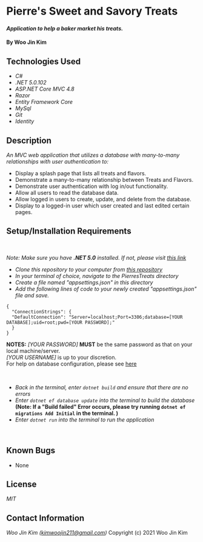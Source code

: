 # Pierre's Sweet and Savory Treats

#### _Application to help a baker market his treats._

#### By **Woo Jin Kim**

## Technologies Used

* _C#_
* _.NET 5.0.102_
* _ASP.NET Core MVC 4.8_
* _Razor_
* _Entity Framework Core_
* _MySql_
* _Git_
* _Identity_

## Description

_An MVC web application that utilizes a database with many-to-many relationships with user authentication to:_

* Display a splash page that lists all treats and flavors.
* Demonstrate a many-to-many relationship between Treats and Flavors.
* Demonstrate user authentication with log in/out functionality.
* Allow all users to read the database data.
* Allow logged in users to create, update, and delete from the database.
* Display to a logged-in user which user created and last edited certain pages.

## Setup/Installation Requirements
<br>

_Note: Make sure you have **.NET 5.0** installed. If not, please visit [this link](https://dotnet.microsoft.com/download/dotnet/5.0)_

* _Clone this repository to your computer from [this repository](https://github.com/kimwoojin211/PierresTreats.Solution)_
* _In your terminal of choice, navigate to the PierresTreats directory_
* _Create a file named "appsettings.json" in this directory_
* _Add the following lines of code to your newly created "appsettings.json" file and save._
```
{
  "ConnectionStrings": {
  "DefaultConnection": "Server=localhost;Port=3306;database=[YOUR DATABASE];uid=root;pwd=[YOUR PASSWORD];"
  }
}
```
**NOTES:**  _[YOUR PASSWORD]_ **MUST** be the same password as that on your local machine/server.<br>
_[YOUR USERNAME]_ is up to your discretion.<br>
For help on database configuration, please see [here](https://www.learnhowtoprogram.com/c-and-net/getting-started-with-c/installing-and-configuring-mysql)
</details>
<br>

* _Back in the terminal, enter `dotnet build` and ensure that there are no errors_
* _Enter `dotnet ef database update` into the terminal to build the database_ <br>
**(Note: If a "Build failed" Error occurs, please try running `dotnet ef migrations Add Initial` in the terminal. )**
* _Enter `dotnet run` into the terminal to run the application_
<br>

## Known Bugs

* None

## License

_MIT_

## Contact Information

_Woo Jin Kim (kimwoojin211@gmail.com)_
Copyright (c) 2021 Woo Jin Kim
